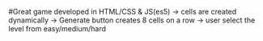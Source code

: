 #Great game developed in HTML/CSS & JS(es5)
-> cells are created dynamically
-> Generate button creates 8 cells on a row
-> user select the level from easy/medium/hard
